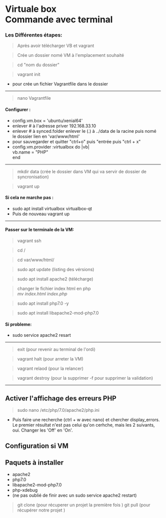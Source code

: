 



 Virtuale box  
  Commande avec terminal
=======================

### Les Différentes étapes:
>Après avoir télécharger VB et vagrant

>Crée un dossier nomé VM à l'emplacement souhaité

>cd "nom du dossier"

> vagrant init 

- pour crée un fichier Vagrantfile dans le dossier
----------------

>nano Vagrantfile

 #### Configurer :  
- config.vm.box = 'ubuntu/xenial64'  
- enlever # à l'adresse priver  192.168.33.10
- enlever # à synced.folder enlever le (.) à ../data de la racine puis nomé le dossier lien en 'var/www/html'  
- pour sauvegarder et quitter "ctrl+o" puis "entrée puis "ctrl + x" 
 - config.vm.provider :virtualbox do |vb|  
  vb.name = "PHP"  
  end
---------------


>mkdir data (crée le dossier dans VM qui va servir de dossier de syncronisation)

>vagrant up 

#### Si cela ne marche pas : 

 - sudo apt install virtualbox virtualbox-qt  
 - Puis de nouveau vagrant up 
 -------

#### Passer sur le terminale de la VM:

>vagrant ssh

>cd /

>cd var/www/html/

>sudo apt update (listing des vérsions)

>sudo apt install apache2 (télécharge)

>changer le fichier index html en php  
 *mv index.html index.php*

>sudo apt install php7.0 -y

>sudo apt install libapache2-mod-php7.0 

#### Si probleme:

- sudo service apache2 resart
_______

>exit (pour revenir au terminal de l'ordi)

>vagrant halt (pour arreter la VM)

>vagrant relaod (pour la relancer)

>vagrant destroy (pour la supprimer -f pour supprimer la validation)



-------


## Activer l'affichage des erreurs PHP

> sudo nano /etc/php/7.0/apache2/php.ini
- Puis faire une recherche (ctrl + w avec nano) et chercher display_errors. Le premier   résultat n'est pas celui qu'on cerhche, mais les 2 suivants, oui. Changer les 'Off' en 'On'.

## Configuration si VM

## Paquets à installer

 - apache2
 - php7.0
 - libapache2-mod-php7.0
 - php-xdebug
 - (ne pas oublié de finir avec un sudo service apache2 restart)


 > git clone (pour récuperer un projet la première fois )
 > git pull (pour récupérer notre projet )



